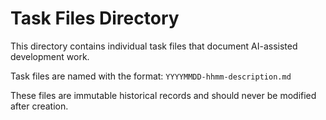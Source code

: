 # Task Files Directory

This directory contains individual task files that document AI-assisted development work.

Task files are named with the format: `YYYYMMDD-hhmm-description.md`

These files are immutable historical records and should never be modified after creation.

